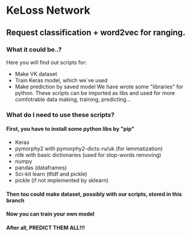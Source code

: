 # KeLoss Network
## Request classification + word2vec for ranging.
### What it could be..?
Here you will find out scripts for:
* Make VK dataset
* Train Keras model, which we`ve used
* Make prediction by saved model
We have wrote some "libraries" for python. These scripts can be imported as libs and used for more comfotrable data making, training, predicting...
### What do I need to use these scripts?
#### First, you have to install some python libs by "pip"
* Keras
* pymorphy2 with pymorphy2-dicts-ru/uk (for lemmatization)
* nltk with basic dictionaries (used for stop-words removing)
* numpy
* pandas (dataframes)
* Sci-kit learn (tfidf and pickle)
* pickle (if not implemented by sklearn)

#### Then tou could make dataset, possibly with our scripts, stored in this branch
#### Now you can train your own model
#### After all, PREDICT THEM ALL!!!

